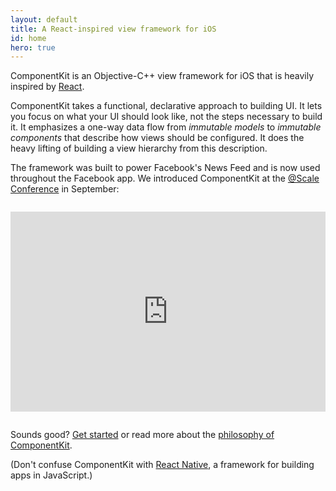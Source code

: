```yaml
---
layout: default
title: A React-inspired view framework for iOS 
id: home
hero: true
---
```


ComponentKit is an Objective-C++ view framework for iOS that is heavily inspired by [React](http://facebook.github.io/react/). 

ComponentKit takes a functional, declarative approach to building UI. It lets you focus on what your UI should look like, not the steps necessary to build it. It emphasizes a one-way data flow from _immutable models_ to _immutable components_ that describe how views should be configured. It does the heavy lifting of building a view hierarchy from this description.

The framework was built to power Facebook's News Feed and is now used throughout the Facebook app. We introduced ComponentKit at the <a href="https://www.facebook.com/atscale2014">@Scale Conference</a> in September:

<iframe style="margin-top: 1em; margin-bottom: 1em;" frameborder="0" allowfullscreen width="100%" height="320" src="https://www.youtube.com/embed/mLSeEoC6GjU?start=1494&modestbranding=1"></iframe>

Sounds good? [Get started](/docs/getting-started.html) or read more about the [philosophy of ComponentKit](/docs/philosophy.html).

(Don't confuse ComponentKit with [React Native](https://code.facebook.com/videos/786462671439502/react-js-conf-2015-keynote-introducing-react-native-/), a framework for building apps in JavaScript.)
